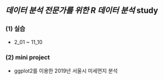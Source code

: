 ## _데이터 분석 전문가를 위한 R 데이터 분석_ study

### (1) 실습

- 2_01 ~ 11_10

### (2) mini project

- ggplot2를 이용한 2019년 서울시 미세먼지 분석 
